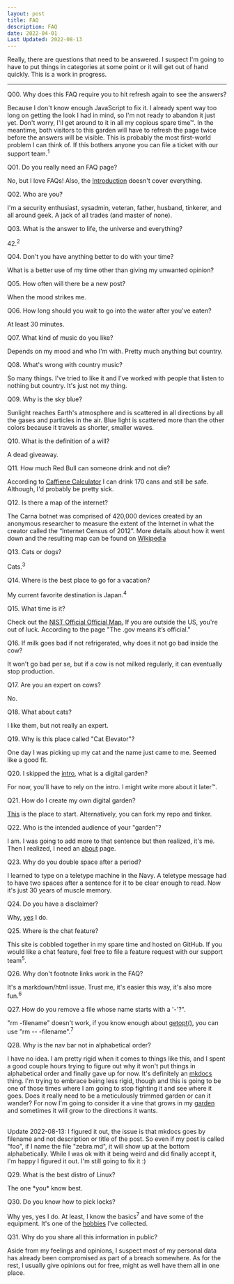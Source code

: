 ```yaml
---
layout: post
title: FAQ
description: FAQ
date: 2022-04-01
Last Updated: 2022-08-13
---
```


Really, there are questions that need to be answered. I suspect I'm going to have to put things in categories at some point or it will get out of hand quickly.  This is a work in progress.

***

<p class="accordion">Q00. Why does this FAQ require you to hit refresh again to see the answers?</p>
<div class="panel">Because I don't know enough JavaScript to fix it. I already spent way too long on getting the look I had in mind, so I'm not ready to abandon it just yet. Don't worry, I'll get around to it in all my copious spare time™.  In the meantime, both visitors to this garden will have to refresh the page twice before the answers will be visible. This is probably the most first-world problem I can think of. If this bothers anyone you can file a ticket with our support team.<sup>1</sup></div> 

<p class="accordion">Q01. Do you really need an FAQ page?</p>
<div class="panel" id="Q01">No, but I love FAQs!  Also, the <a href="/">Introduction</a> doesn't cover everything.</div>

<p class="accordion">Q02. Who are you?</p>
<div class="panel">I'm a security enthusiast, sysadmin, veteran, father, husband, tinkerer, and all around geek. A jack of all trades (and master of none).</div>

<p class="accordion">Q03. What is the answer to life, the universe and everything?</p>
<div class="panel">42.<sup>2<sup></div>

<p class="accordion">Q04. Don't you have anything better to do with your time?</p>
<div class="panel">What is a better use of my time other than giving my unwanted opinion?</div>

<p class="accordion">Q05. How often will there be a new post?</p>
<div class="panel">When the mood strikes me.</div>

<p class="accordion">Q06. How long should you wait to go into the water after you've eaten?</p>
<div class="panel">At least 30 minutes.</div>

<p class="accordion">Q07. What kind of music do you like?</p>
<div class="panel">Depends on my mood and who I'm with.  Pretty much anything but country.</div>

<p class="accordion">Q08. What's wrong with country music?</p>
<div class="panel">So many things. I've tried to like it and I've worked with people that
listen to nothing but country. It's just not my thing.</div>

<p class="accordion">Q09. Why is the sky blue?</p>
<div class="panel">Sunlight reaches Earth's atmosphere and is scattered in all directions
by all the gases and particles in the air. Blue light is scattered more
than the other colors because it travels as shorter, smaller waves.</div>

<p class="accordion">Q10. What is the definition of a will?</p>
<div class="panel" id="Q10">A dead giveaway.</div>

<p class="accordion">Q11. How much Red Bull can someone drink and not die?</p>
<div class="panel">According to <a href="https://www.caffeineinformer.com/death-by-caffeine">Caffiene Calculator</a> I can drink 170 cans and still be safe.  Although, I'd probably be pretty sick.</div>

<p class="accordion">Q12. Is there a map of the internet?</p>
<div class="panel">The Carna botnet was comprised of 420,000 devices created by an anonymous researcher to measure the extent of the Internet in what the creator called the “Internet Census of 2012”.  More details about how it went down and the resulting map can be found on <a href="https://en.wikipedia.org/wiki/Carna_botnet">Wikipedia</a></div>

<p class="accordion">Q13. Cats or dogs?</p>
<div class="panel">Cats.<sup>3</sup></div>

<p class="accordion">Q14. Where is the best place to go for a vacation?</p>
<div class="panel">My current favorite destination is Japan.<sup>4</sup></div>

<p class="accordion">Q15. What time is it?</p>
<div class="panel">Check out the <a href="https://www.time.gov/">NIST Official Official Map.</a>  If you are outside the US, you're out of luck.  According to the page "The .gov means it’s official."</div>

<p class="accordion">Q16. If milk goes bad if not refrigerated, why does it not go bad inside the cow?</p>
<div class="panel">It won't go bad per se, but if a cow is not milked regularly, it can eventually stop production.</div>

<p class="accordion">Q17. Are you an expert on cows?</p>
<div class="panel">No.</div>

<p class="accordion">Q18. What about cats? </p>
<div class="panel">I like them, but not really an expert.</div>

<p class="accordion">Q19. Why is this place called "Cat Elevator"?</p>
<div class="panel">One day I was picking up my cat and the name just came to me.  Seemed like a good fit.</div>

<p class="accordion">Q20. I skipped the <a href="/">intro</a>, what is a digital garden?</p>
<div class="panel" id="Q20">For now, you'll have to rely on the intro. I might write more about it later™.</div>

<p class="accordion">Q21. How do I create my own digital garden? </p>
<div class="panel"><a href="https://lyz-code.github.io/blue-book/#make-your-own-digital-garden">This</a> is the place to start.  Alternatively, you can fork my repo and tinker.</div>

<p class="accordion">Q22. Who is the intended audience of your "garden"?</p>
<div class="panel">I am.  I was going to add more to that sentence but then realized, it's me. Then I realized, I need an <a href="/about/">about</a> page.</div>

<p class="accordion">Q23. Why do you double space after a period?</p>
<div class="panel">I learned to type on a teletype machine in the Navy.  A teletype message had to have two spaces after a sentence for it to be clear enough to read.  Now it's just 30 years of muscle memory.</div>

<p class="accordion">Q24. Do you have a disclaimer? </p>
<div class="panel">Why, <a href="/about/">yes</a> I do.</div>

<p class="accordion">Q25. Where is the chat feature? </p>
<div class="panel">This site is cobbled together in my spare time and hosted on GitHub. If you would like a chat feature, feel free to file a feature request with our support team<sup>5</sup>.</div>

<p class="accordion">Q26. Why don't footnote links work in the FAQ? </p>
<div class="panel">It's a markdown/html issue.  Trust me, it's easier this way, it's also more fun.<sup>6</sup></div>

<p class="accordion">Q27. How do you remove a file whose name starts with a '-'?".</p>
<div class="panel">"rm -filename" doesn't work, if you know enough about <a href="/tech/unix/getopts/">getopt()</a>, you can use "rm -- -filename".<sup>7</sup></div>

<p class="accordion">Q28. Why is the nav bar not in alphabetical order?</p>
<div class="panel">I have no idea.  I am pretty rigid when it comes to things like this, and I spent a good couple hours trying to figure out why it won't put things in alphabetical order and finally gave up for now.  It's definitely an <a href="https://www.mkdocs.org">mkdocs</a> thing.  I'm trying to embrace being less rigid, though and this is going to be one of those times where I am going to stop fighting it and see where it goes.  Does it really need to be a meticulously trimmed garden or can it wander?  For now I'm going to consider it a vine that grows in my <a href="/">garden</a> and sometimes it will grow to the directions it wants. <br><br>

Update 2022-08-13: I figured it out, the issue is that mkdocs goes by filename and not description or title of the post.  So even if my post is called "foo", if I name the file "zebra.md", it will show up at the bottom alphabetically.  While I was ok with it being weird and did finally accept it, I'm happy I figured it out.  I'm still going to fix it :)
</div>

<p class="accordion">Q29. What is the best distro of Linux?</p>
<div class="panel">The one *you* know best.</div>

<p class="accordion">Q30. Do you know how to pick locks?</p>
<div class="panel" id="Q30">Why yes, yes I do. At least, I know the basics<sup>7</sup> and have some of the equipment.  It's one of the <a href="/hobbies/">hobbies</a> I've collected.</div>

<p class="accordion">Q31. Why do you share all this information in public?</p>
<div class="panel"></a>Aside from my feelings and opinions, I suspect most of my personal data has already been compromised as part of a breach somewhere.  As for the rest, I usually give opinions out for free, might as well have them all in one place.</div>

[^Q00]: [Q00] To reach our support team, please use the chat feature.
[^Q03]: [Q03] From Hitchhiker's Guide to the Galaxy by Douglas Adams.
[^Q13]: [Q13] I started out as a dog person, but I've had good luck with cats.
[^Q14]: [Q14] I haven't been *everywhere* yet.
[^Q25]: [Q25] See footnote for Q00 above.
[^Q26]: [Q26] Fun, as in, not my problem.
[^Q30]: [Q30] I've picked a Master Lock #3 -> #6 and a few others.  Best thing to do while on a long call!

<script>
window.onload = function(event) { 

var acc = document.getElementsByClassName("accordion");
var panel = document.getElementsByClassName('panel');

for (var i = 0; i < acc.length; i++) {
    acc[i].onclick = function() {
        var setClasses = !this.classList.contains('active');
        setClass(acc, 'active', 'remove');
        setClass(panel, 'show', 'remove');

        if (setClasses) {
            this.classList.toggle("active");
            this.nextElementSibling.classList.toggle("show");
        }
    }
}

function setClass(els, className, fnName) {
    for (var i = 0; i < els.length; i++) {
        els[i].classList[fnName](className);
    }
}

};

</script>
